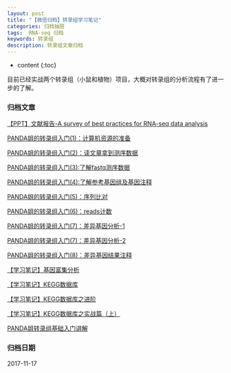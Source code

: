 ```yaml
---
layout: post
title: "【微信归档】转录组学习笔记"
categories: 归档抽屉
tags:  RNA-seq 归档
keywords: 转录组
description: 转录组文章归档
---
```


* content
{:toc}


目前已经实战两个转录组（小鼠和植物）项目，大概对转录组的分析流程有了进一步的了解。







### 归档文章


[【PPT】文献报告-A survey of best practices for RNA-seq data analysis](http://mp.weixin.qq.com/s/IL2JKzBmpbcRi3c6_syKYw)

[PANDA姐的转录组入门(1)：计算机资源的准备](http://mp.weixin.qq.com/s/g1twNEsPWZb_tZFDyoTqVQ)

[PANDA姐的转录组入门(2)：读文章拿到测序数据](http://mp.weixin.qq.com/s/kRSIHuXtgZs6HWiPwYnSmA)

[PANDA姐的转录组入门(3):了解fastq测序数据](http://mp.weixin.qq.com/s/1eaNhzj1R5pQgn7uy8Y7OA)

[PANDA姐的转录组入门(4):了解参考基因组及基因注释](http://mp.weixin.qq.com/s/mq--yW_vmm2C2ZpnYiPq-A)

[PANDA姐的转录组入门(5)：序列比对](http://mp.weixin.qq.com/s/C66OKH08mjWvHOmq-s8V1A)

[PANDA姐的转录组入门(6)：reads计数](http://mp.weixin.qq.com/s/5qyoCOvMmZq3FAIH-fmXIA)

[PANDA姐的转录组入门(7)：差异基因分析-1](http://mp.weixin.qq.com/s/P95POWHPfdXU_a1A1vzRDw)

[PANDA姐的转录组入门(7)：差异基因分析-2](http://mp.weixin.qq.com/s/05Gv1pnL0GWZwjz893xcOw)

[PANDA姐的转录组入门(8)：差异基因结果注释](http://mp.weixin.qq.com/s/JNVTcbKjtZbXf4XITLk0gg)

[【学习笔记】基因富集分析](http://mp.weixin.qq.com/s/IYq9OojX1Of45vvMDuE5sA)

[【学习笔记】KEGG数据库](http://mp.weixin.qq.com/s/pqbMXMkuqEXbLf31PTxGZQ)

[【学习笔记】KEGG数据库之进阶](https://mp.weixin.qq.com/s/YbKg25s8qOCKxLDniVWm4A)

[【学习笔记】KEGG数据库之实战篇（上）](http://mp.weixin.qq.com/s/CeL3yZ6x3dg3rrtOIq_4zQ)

[PANDA姐转录组基础入门讲解](http://mp.weixin.qq.com/s/CeL3yZ6x3dg3rrtOIq_4zQ)



### 归档日期

2017-11-17